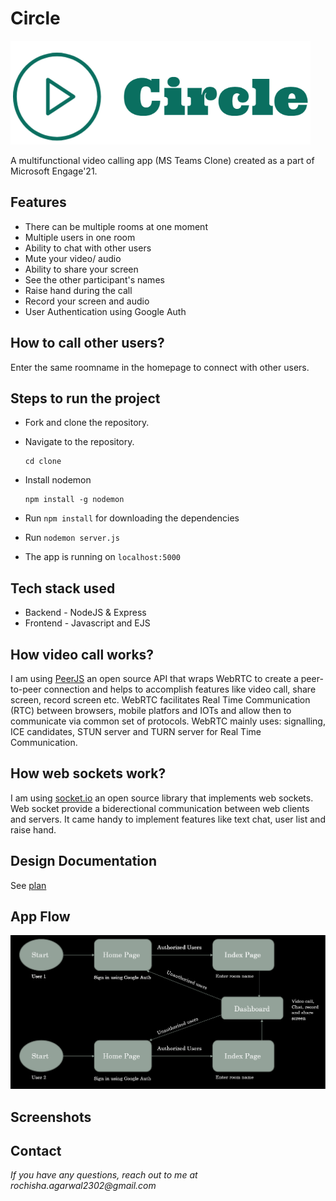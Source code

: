 # Circle

![Logo](https://github.com/rochisha0/circle/blob/master/public/assets/circle.png)

A multifunctional video calling app (MS Teams Clone) created as a part of Microsoft Engage'21.

## Features

- There can be multiple rooms at one moment
- Multiple users in one room
- Ability to chat with other users
- Mute your video/ audio
- Ability to share your screen
- See the other participant's names
- Raise hand during the call
- Record your screen and audio
- User Authentication using Google Auth

## How to call other users?

Enter the same roomname in the homepage to connect with other users.

## Steps to run the project

- Fork and clone the repository.
- Navigate to the repository.
    ```
    cd clone
    ```

- Install nodemon 
    ```
    npm install -g nodemon
    ```

- Run `npm install` for downloading the dependencies
- Run 
        ```
        nodemon server.js
        ```
        
- The app is running on `localhost:5000`

## Tech stack used

- Backend - NodeJS & Express
- Frontend - Javascript and EJS

## How video call works?

I am using [PeerJS](https://peerjs.com/) an open source API that wraps WebRTC to create a peer-to-peer connection and helps to accomplish features like video call, share screen, record screen etc. WebRTC facilitates Real Time Communication (RTC) between browsers, mobile platfors and IOTs and allow then to communicate via common set of protocols. WebRTC mainly uses: signalling, ICE candidates, STUN server and TURN server for Real Time Communication.

## How web sockets work?

I am using [socket.io](https://socket.io/) an open source library that implements web sockets. Web socket provide a biderectional communication between web clients and servers. It came handy to implement features like text chat, user list and raise hand.

## Design Documentation

See [plan](PLAN.md)

## App Flow

![App Flow](https://github.com/rochisha0/circle/blob/master/public/assets/appflow.png)

## Screenshots


## Contact

_If you have any questions, reach out to me at rochisha.agarwal2302@gmail.com_
